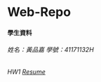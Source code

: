 # Web-Repo

#### 學生資料

###### 姓名：黃品嘉 學號：41171132H

###### HW1 [Resume](file:///C:/Users/pinji/Documents/GitHub/Web-Repo/Resume%20Web/index.html)
